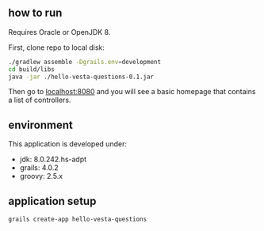 
## 



## how to run

Requires Oracle or OpenJDK 8.

First, clone repo to local disk:

```bash
./gradlew assemble -Dgrails.env=development
cd build/libs
java -jar ./hello-vesta-questions-0.1.jar
```

Then go to [localhost:8080](http://localhost:8080) and you will see a basic homepage that contains a list of controllers.


## environment

This application is developed under:
- jdk: 8.0.242.hs-adpt
- grails: 4.0.2
- groovy: 2.5.x


## application setup

```bash
grails create-app hello-vesta-questions
```


